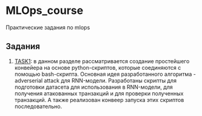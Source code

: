 # MLOps_course
Практические задания по mlops

## Задания

1. [TASK1](#task1): в данном разделе рассматривается создание простейшего конвейера на основе python-скриптов, которые соединяются с помощью bash-скрипта. Основная идея разработанного алгоритма - adverserial attack для RNN-модели. Разработаны скрипты для подготовки датасета для использования в RNN-модели, для получения атакованных транзакций и для проверки полученных транзакций. А также реализован конвеер запуска этих скриптов последовательно.

